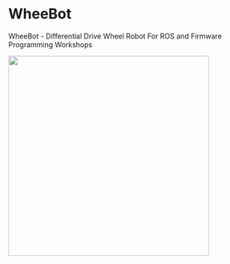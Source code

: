 # WheeBot
WheeBot - Differential Drive Wheel Robot For ROS and Firmware Programming Workshops

<img src="wiki/wheelbot.png" width="400">
